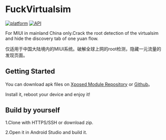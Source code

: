 # FuckVirtualsim
[![platform](https://img.shields.io/badge/flatpofm-Android-yellow.svg)](https://android.com)
[![API](https://img.shields.io/badge/API-21%2B-brightgreen.svg)](https://android-arsenal.com/api?level=21)

For MIUI in mainland China only.Crack the root detection of the virtualsim and hide the discovery tab of one yuan flow.

仅适用于中国大陆境内的MIUI系统。破解全球上网的root检测，隐藏一元流量的发现页面。
## Getting Started
You can download apk files on [Xposed Module Repository](https://repo.xposed.info/module/com.lz233.fuckvirtualsim) or [Github](https://github.com/lz233/FuckVirtualsim/release)。

Install it, reboot your device and enjoy it!
## Build by yourself
1.Clone with HTTPS/SSH or download zip.

2.Open it in Android Studio and build it.
